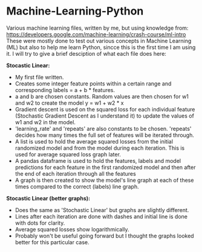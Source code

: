 # Machine-Learning-Python
Various machine learning files, written by me, but using knowledge from: https://developers.google.com/machine-learning/crash-course/ml-intro
These were mostly done to test out various concepts in Machine Learning (ML) but also to help me learn Python, sincce this is the first time I am using it.
I will try to give a brief desciption of what each file does here:

**Stocastic Linear:**
- My first file written.
- Creates some integer feature points within a certain range and corresponding labels = a + b * features.
- a and b are chosen constants. Random values are then chosen for w1 and w2 to create the model y = w1 + w2 * x 
- Gradient descent is used on the squared loss for each individual feature (Stochastic Gradient Descent as I understand it) to update the values of w1 and w2 in the model.
- 'learning_rate' and 'repeats' are also constants to be chosen. 'repeats' decides how many times the full set of features will be iterated through.
- A list is used to hold the average squared losses from the initial randomized model and from the model during each iteration. This is used for average squared loss graph later.
- A pandas dataframe is used to hold the features, labels and model predictions for each feature in the first randomized model and then after the end of each iteration through all the features
- A graph is then created to show the model's line graph at each of these times compared to the correct (labels) line graph.

**Stocastic Linear (better graphs):**
- Does the same as 'Stochastic Linear' but graphs are slightly different.
- Lines after each iteration are done with dashes and initial line is done with dots for clarity.
- Average squared losses show logarithmically.
- Probably won't be useful going forward but I thought the graphs looked better for this particular case.
